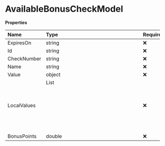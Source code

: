 # AvailableBonusCheckModel

**Properties**

| Name        | Type         | Required | Description |
| :---------- | :----------- | :------- | :---------- |
| ExpiresOn   | string       | ❌       |             |
| Id          | string       | ❌       |             |
| CheckNumber | string       | ❌       |             |
| Name        | string       | ❌       |             |
| Value       | object       | ❌       |             |
| LocalValues | List<object> | ❌       |             |
| BonusPoints | double       | ❌       |             |

<!-- This file was generated by liblab | https://liblab.com/ -->
